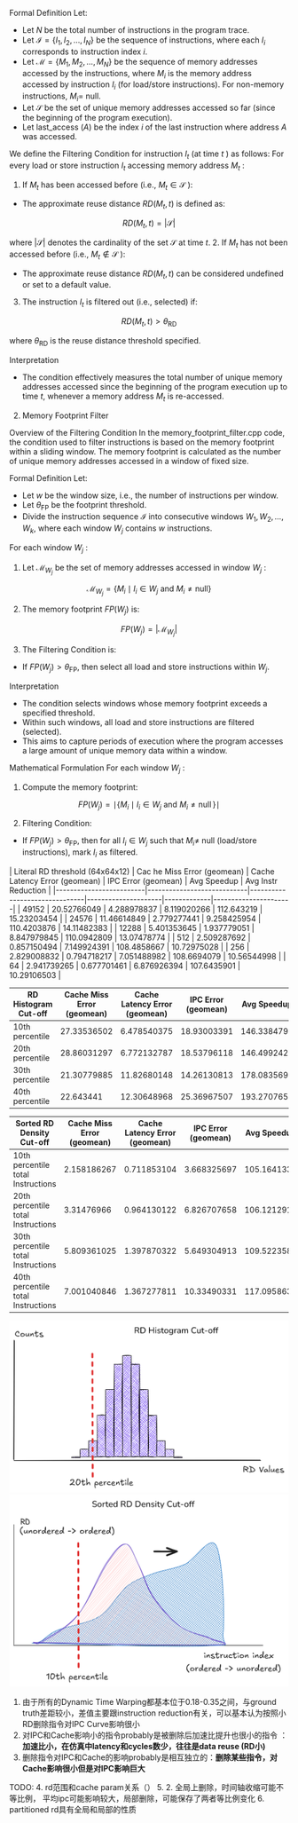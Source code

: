 
Formal Definition
Let:
- Let $N$ be the total number of instructions in the program trace.
- Let $\mathcal{I}=\left\{I_1, I_2, \ldots, I_N\right\}$ be the sequence of instructions, where each $I_i$ corresponds to instruction index $i$.
- Let $\mathcal{M}=\left\{M_1, M_2, \ldots, M_N\right\}$ be the sequence of memory addresses accessed by the instructions, where $M_i$ is the memory address accessed by instruction $I_i$ (for load/store instructions). For non-memory instructions, $M_i=$ null.
- Let $\mathcal{S}$ be the set of unique memory addresses accessed so far (since the beginning of the program execution).
- Let last_access $(A)$ be the index $i$ of the last instruction where address $A$ was accessed.

We define the Filtering Condition for instruction $I_t$ (at time $t$ ) as follows:
For every load or store instruction $I_t$ accessing memory address $M_t$ :
1. If $M_t$ has been accessed before (i.e., $M_t \in \mathcal{S}$ ):
- The approximate reuse distance $R D\left(M_t, t\right)$ is defined as:

$$
R D\left(M_t, t\right)=|\mathcal{S}|
$$

where $|\mathcal{S}|$ denotes the cardinality of the set $\mathcal{S}$ at time $t$.
2. If $M_t$ has not been accessed before (i.e., $M_t \notin \mathcal{S}$ ):
- The approximate reuse distance $R D\left(M_t, t\right)$ can be considered undefined or set to a default value.
3. The instruction $I_t$ is filtered out (i.e., selected) if:

$$
R D\left(M_t, t\right)>\theta_{\mathrm{RD}}
$$

where $\theta_{\mathrm{RD}}$ is the reuse distance threshold specified.

Interpretation
- The condition effectively measures the total number of unique memory addresses accessed since the beginning of the program execution up to time $t$, whenever a memory address $M_t$ is re-accessed.

2. Memory Footprint Filter

Overview of the Filtering Condition
In the memory_footprint_filter.cpp code, the condition used to filter instructions is based on the memory footprint within a sliding window. The memory footprint is calculated as the number of unique memory addresses accessed in a window of fixed size.

Formal Definition
Let:
- Let $w$ be the window size, i.e., the number of instructions per window.
- Let $\theta_{\mathrm{FP}}$ be the footprint threshold.
- Divide the instruction sequence $\mathcal{I}$ into consecutive windows $W_1, W_2, \ldots, W_k$, where each window $W_j$ contains $w$ instructions.

For each window $W_j$ :
1. Let $\mathcal{M}_{W_j}$ be the set of memory addresses accessed in window $W_j$ :

$$
\mathcal{M}_{W_j}=\left\{M_i \mid I_i \in W_j \text { and } M_i \neq \mathrm{null}\right\}
$$

2. The memory footprint $F P\left(W_j\right)$ is:

$$
F P\left(W_j\right)=\left|\mathcal{M}_{W_j}\right|
$$

3. The Filtering Condition is:
- If $F P\left(W_j\right)>\theta_{\mathrm{FP}}$, then select all load and store instructions within $W_j$.

Interpretation
- The condition selects windows whose memory footprint exceeds a specified threshold.
- Within such windows, all load and store instructions are filtered (selected).
- This aims to capture periods of execution where the program accesses a large amount of unique memory data within a window.

Mathematical Formulation
For each window $W_j$ :
1. Compute the memory footprint:

$$
F P\left(W_j\right)=\mid\left\{M_i \mid I_i \in W_j \text { and } M_i \neq \operatorname{null}\right\} \mid
$$

2. Filtering Condition:
- If $F P\left(W_j\right)>\theta_{\mathrm{FP}}$, then for all $I_i \in W_j$ such that $M_i \neq$ null (load/store instructions), mark $I_i$ as filtered.

| Literal RD threshold (64x64x12) | Cac
he Miss Error (geomean) | Cache Latency Error (geomean) | IPC Error (geomean) | Avg Speedup | Avg Instr Reduction  |
|-------------------------|----------------------------|-------------------------------|---------------------|-------------|----------------------|
| 49152                   | 20.52766049                | 4.288978837                   | 8.119020266         | 112.643219  | 15.23203454          |
| 24576                   | 11.46614849                | 2.779277441                   | 9.258425954         | 110.4203876 | 14.11482383          |
| 12288                   | 5.401353645                | 1.937779051                   | 8.847979845         | 110.0942809 | 13.07478774          |
| 512                     | 2.509287692                | 0.857150494                   | 7.149924391         | 108.4858667 | 10.72975028          |
| 256                     | 2.829008832                | 0.794718217                   | 7.051488982         | 108.6694079 | 10.56544998          |
| 64                      | 2.941739265                | 0.677701461                   | 6.876926394         | 107.6435901 | 10.29106503          |

| RD Histogram Cut-off | Cache Miss Error (geomean) | Cache Latency Error (geomean) | IPC Error (geomean) | Avg Speedup | Avg Instr Reduction  |
|----------------------|-------------|---------------|-------------|-------------|----------------|
| 10th percentile      | 27.33536502 | 6.478540375   | 18.93003391 | 146.3384793 | 18.38060444    |
| 20th percentile      | 28.86031297 | 6.772132787   | 18.53796118 | 146.4992429 | 18.66504081    |
| 30th percentile      | 21.30779885 | 11.82680148   | 14.26130813 | 178.0835691 | 19.65638909    |
| 40th percentile      | 22.643441   | 12.30648968   | 25.36967507 | 193.2707652 | 20.50298836    |

| Sorted RD Density Cut-off          | Cache Miss Error (geomean) | Cache Latency Error (geomean) | IPC Error (geomean) | Avg Speedup | Avg Instr Reduction |
|------------------------------------|----------------------------|-------------------------------|---------------------|-------------|---------------------|
| 10th percentile total Instructions | 2.158186267                | 0.711853104                   | 3.668325697         | 105.1641335 | 5.780579489         |
| 20th percentile total Instructions | 3.31476966                 | 0.964130122                   | 6.826707658         | 106.1212914 | 9.390411534         |
| 30th percentile total Instructions | 5.809361025                | 1.397870322                   | 5.649304913         | 109.5223588 | 11.41986073         |
| 40th percentile total Instructions | 7.001040846                | 1.367277811                   | 10.33490331         | 117.0958631 | 13.68665289         |



![输入图片说明](https://raw.githubusercontent.com/JakeFlasher/stackedit-app-data/refs/heads/master/img/Camouflage/rd_hist.png) 
![输入图片说明](https://raw.githubusercontent.com/JakeFlasher/stackedit-app-data/refs/heads/master/img/Camouflage/rd_density.png)


1. 由于所有的Dynamic Time Warping都基本位于0.18-0.35之间，与ground truth差距较小，差值主要跟instruction reduction有关，可以基本认为按照小RD删除指令对IPC Curve影响很小 
2. 对IPC和Cache影响小的指令probably是被删除后加速比提升也很小的指令 ：**加速比小，在仿真中latency和cycles数少，往往是data reuse (RD小)**
3. 删除指令对IPC和Cache的影响probably是相互独立的：**删除某些指令，对Cache影响很小但是对IPC影响巨大**


TODO:
4. rd范围和cache param关系（）
5. 2. 全局上删除，时间轴收缩可能不等比例， 平均ipc可能影响较大，局部删除，可能保存了两者等比例变化
6.   partitioned rd具有全局和局部的性质
<!--stackedit_data:
eyJoaXN0b3J5IjpbODUyMzIzNTYyLDExNzM5NzU0NjEsLTE3OT
A4NTY2MzgsLTE0NzM5MDI2OTIsLTE0NTg1OTY4MzEsLTE1MjU1
NzQ0NzQsMTI0MzY1MDI3NiwxODYzMjU5NzkzLC00ODcxODM1Mz
ksLTEzNjIzMTgwMywtODcyMTY3MywtMTkxMDkyMjE4MywyMDk2
ODAwODIzXX0=
-->